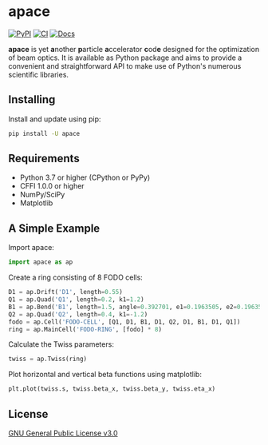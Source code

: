 # apace
[![PyPI](https://img.shields.io/pypi/v/apace.svg)](https://pypi.org/project/Pillow/)
[![CI](https://github.com/andreasfelix/apace/workflows/CI/badge.svg)]()
[![Docs](https://readthedocs.org/projects/apace/badge/?version=docs)](https://apace.readthedocs.io/en/docs/)

**apace** is yet **a**nother **p**article **a**ccelerator **c**od**e** designed for the optimization of beam optics. It is available as Python package and aims to provide a convenient and straightforward API to make use of Python's numerous scientific libraries.




## Installing
Install and update using pip:

```sh
pip install -U apace
```

## Requirements
- Python 3.7 or higher (CPython or PyPy)
- CFFI 1.0.0 or higher
- NumPy/SciPy
- Matplotlib


## A Simple Example
Import apace:
```python
import apace as ap
```

Create a ring consisting of 8 FODO cells:
```python
D1 = ap.Drift('D1', length=0.55)
Q1 = ap.Quad('Q1', length=0.2, k1=1.2)
B1 = ap.Bend('B1', length=1.5, angle=0.392701, e1=0.1963505, e2=0.1963505)
Q2 = ap.Quad('Q2', length=0.4, k1=-1.2)
fodo = ap.Cell('FODO-CELL', [Q1, D1, B1, D1, Q2, D1, B1, D1, Q1])
ring = ap.MainCell('FODO-RING', [fodo] * 8)
```
 
Calculate the Twiss parameters:
```python
twiss = ap.Twiss(ring)
```


Plot horizontal and vertical beta functions using matplotlib:
```python
plt.plot(twiss.s, twiss.beta_x, twiss.beta_y, twiss.eta_x)
```

## License
[GNU General Public License v3.0](https://github.com/andreasfelix/apace/blob/master/LICENSE)

